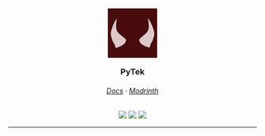 <center>
    <h3 align="center">
        <img alt="PyTek" width="100" src="https://raw.githubusercontent.com/JustPyrrha/PyTek/main/artSrc/logo-icon.svg" /><br/>
        <img src="https://raw.githubusercontent.com/catppuccin/catppuccin/main/assets/misc/transparent.png" height="30" width="0px"/>
        PyTek
        <img src="https://raw.githubusercontent.com/catppuccin/catppuccin/main/assets/misc/transparent.png" height="30" width="0px"/>
    </h3>
    <h6 align="center">
        <a href="https://pytek.pyrrha.gay">Docs</a>
        ·
        <a href="https://modrinth.com/project/pytek">Modrinth</a>
    </h6>
    <p align="center">
        <a href="https://github.com/catppuccin/catppuccin/stargazers"><img src="https://img.shields.io/github/actions/workflow/status/JustPyrrha/PyTek/ci_push.yml?colorA=363a4f&colorB=b7bdf8&style=for-the-badge&logo=github"></a>
        <a href="https://modrinth.com/project/pytek"><img src="https://img.shields.io/modrinth/v/pytek?colorA=363a4f&colorB=a6da95&style=for-the-badge&logo=modrinth&logoColor=cad3f5"/></a>
        <a href="https://discord.gg/2863GKB8ZF"><img src="https://img.shields.io/discord/1104618729989480519?style=for-the-badge&color=c6a0f6&labelColor=363a4f&logo=discord&logoColor=cad3f5"></a>
    </p>
</center>

---

